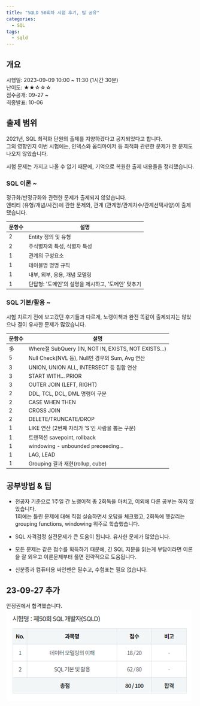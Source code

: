 ```yaml
---
title: "SQLD 50회차 시험 후기, 팁 공유"
categories: 
  - SQL
tags:
  - sqld
---
```


## 개요
시행일: 2023-09-09 10:00 ~ 11:30 (1시간 30분)  
난이도: ★★☆☆☆  
점수공개: 09-27 ~  
최종발표: 10-06  

## 출제 범위
2021년, SQL 최적화 단원의 출제를 지양하겠다고 공지되었다고 합니다.  
그의 영향인지 이번 시험에는, 인덱스와 옵티마이저 등 최적화 관련한 문제가 한 문제도 나오지 않았습니다.  

시험 문제는 가지고 나올 수 없기 때문에, 기억으로 복원한 출제 내용들을 정리했습니다.  

### SQL 이론 ~
정규화/반정규화와 관련한 문제가 출제되지 않았습니다.  
엔티티 (유형/개념/사건)에 관한 문제와, 관계 (관계명/관계차수/관계선택사양)이 출제됐습니다.  

|문항수|설명|
|---|---|
|2|Entity 정의 및 유형|
|2|주식별자의 특성, 식별자 특성|
|1|관계의 구성요소|
|1|테이블명 명명 규칙|
|1|내부, 외부, 응용, 개념 모델링|
|1|단답형: '도메인'의 설명을 제시하고, '도메인' 맞추기|

### SQL 기본/활용 ~    
시험 치르기 전에 보고갔던 후기들과 다르게, 노랭이책과 완전 똑같이 출제되지는 않았으나 결이 유사한 문제가 많았습니다.  

|문항수|설명|
|---|---|
|多|Where절 SubQuery (IN, NOT IN, EXISTS, NOT EXISTS...)|
|5|Null Check(NVL 등), Null인 경우의 Sum, Avg 연산|
|3|UNION, UNION ALL, INTERSECT 등 집합 연산|
|3|START WITH... PRIOR|
|3|OUTER JOIN (LEFT, RIGHT)|
|2|DDL, TCL, DCL, DML 명령어 구분|
|2|CASE WHEN THEN|
|2|CROSS JOIN|
|2|DELETE/TRUNCATE/DROP|
|1|LIKE 연산 (2번째 자리가 'S'인 사람을 뽑는 구문)|
|1|트랜잭션 savepoint, rollback|
|1|windowing - unbounded preceeding...|
|1|LAG, LEAD|
|1|Grouping 결과 재현(rollup, cube)|

## 공부방법 & 팁
* 전공자 기준으로 1주일 간 노랭이책 총 2회독을 마치고, 이외에 다른 공부는 하지 않았습니다.  
1회에는 틀린 문제에 대해 직접 실습하면서 오답을 체크했고, 2회독에 헷갈리는 grouping functions, windowing 위주로 학습했습니다.  

* SQL 자격검정 실전문제가 큰 도움이 됩니다. 유사한 문제가 많았습니다.  

* 모든 문제는 같은 점수를 획득하기 때문에, 긴 SQL 지문을 읽는게 부담이라면 이론을 잘 외우고 이론문제부터 풀면 전략적으로 도움됩니다.  

* 신분증과 컴퓨터용 싸인펜은 필수고, 수험표는 필요 없습니다.  

## 23-09-27 추가  
안정권에서 합격했습니다.  
![structure](/assets/images/sqld/sqld-score.png)  